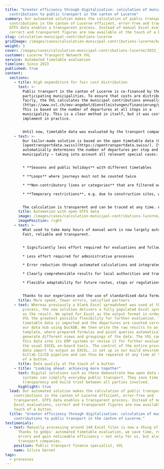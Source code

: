 ```yaml
---
title: "Greater efficiency through digitalisation: calculation of municipal
  contributions to public transport in the canton of Lucerne"
summary: Our automated solution makes the calculation of public transport
  contributions in the canton of Lucerne efficient, error-free and transparent.
  GTFS data enables a transparent process. Instead of manual Excel evaluations,
  correct and transparent figures are now available at the touch of a button.
slug: calculation-municipal-contributions-lucerne
gridImage: /images/cases/calculation-municipal-contributions-lucerne/bahnhofplatz_luzern.webp
weight: 3
cover: /images/cases/calculation-municipal-contributions-lucerne/2023_linie10-e-bus-eveline-beerkircher.jpg
customer: Lucerne Transport Network VVL
service: Automated timetable evaluation
timeline: Since 2023
published: true
content:
  sections:
    - title: High expenditure for fair cost distribution
      text: >-
        Public transport in the canton of Lucerne is co-financed by the
        participating municipalities. To ensure that costs are distributed
        fairly, the VVL calculates the municipal contributions annually
        (https://www.vvl.ch/oev-angebot/dienstleistungen/finanzierung/gemeindebeitraege).
        This is based on the number of departures at all stops in a
        municipality. This is a clear method in itself, but it was costly to
        implement in practice.


        Until now, timetable data was evaluated by the transport companies, manually transferred to a template, sent to the VVL and checked there on a random basis. This process involved a great deal of effort for the transport companies and the VVL and was also prone to errors. The VVL therefore sought a solution to automate the process while increasing the quality and traceability of the results.
    - text: >-
        Our tailor-made solution is based on the open timetable data (GTFS) from
        [opentransportdata.swiss](https://opentransportdata.swiss/). It
        automatically determines the number of departures per stop and
        municipality – taking into account all relevant special cases:


        * **Seasons and public holidays** with different timetables

        * **Loops** where journeys must not be counted twice

        * **Non-contributory lines or categories** that are filtered out

        * **Temporary restrictions**, e.g. due to construction sites, which are ignored


        The calculation is transparent and can be traced at any time. Anomalies and inconsistencies are automatically
      title: Automation with open GTFS data
      image: /images/cases/calculation-municipal-contributions-lucerne/vvl.png
      imagePosition: right
    - text: >-
        What used to take many hours of manual work is now largely automated.
        Fast, reliable and transparent.


        * Significantly less effort required for evaluations and follow-up work

        * Less effort required for administrative processes

        * Error reduction through automated calculations and integrated quality assurance

        * Clearly comprehensible results for local authorities and transport companies

        * Flexible adaptability for future routes, stops or regulations


        Thanks to our experience and the use of standardised data formats, the project was completed with minimal effort and to the customer's complete satisfaction.
      title: More speed, fewer errors, satisfied partners
    - text: Whereas previously a blank Excel spreadsheet was used at the start of the
        process, the new solution delivers a fully populated Excel spreadsheet
        as the result. We opted for Excel as the output format in order to give
        VVL the greatest possible flexibility for further evaluation. The
        timetable data is imported and the departures are counted correctly in
        our data hub using DuckDB. We then write the raw results to an Excel
        template, where prepared formulas and pivot queries automatically
        generate different views and groupings of the data. The VVL can import
        this data into its ERP systems or revise it for further evaluation using
        the usual EXCEL on-board tools. The control of the entire process, from
        data import to output as EXCEL, is set up in our build environment as a
        Gitlab CI/CD pipeline and can thus be repeated at any time at the touch
        of a button.
      title: Data quality at the touch of a button
    - title: "Looking ahead: achieving more together"
      text: Digital solutions such as these demonstrate how open data and intelligent
        systems can simplify everyday public transport. They save time, increase
        transparency and build trust between all parties involved.
      highlight: true
  lead: Our automated solution makes the calculation of public transport
    contributions in the canton of Lucerne efficient, error-free and
    transparent. GTFS data enables a transparent process. Instead of manual
    Excel evaluations, correct and transparent figures are now available at the
    touch of a button.
  title: "Greater efficiency through digitalisation: calculation of municipal
    contributions to public transport in the canton of Lucerne."
testimonials:
  - text: Manually processing around 140 Excel files is now a thing of the past.
      Thanks to geOps' automated timetable evaluation, we save time, reduce
      errors and gain noticeable efficiency – not only for us, but also for the
      transport companies.
    position: Public transport finance specialist, VVL
    name: Silvie Gernet
tags:
  - processes
---
```

